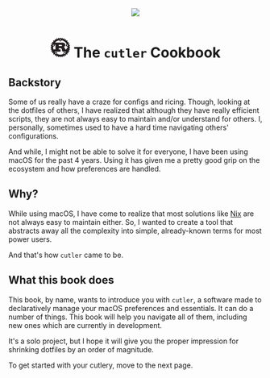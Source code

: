 
<div align="center">

<img src="https://raw.githubusercontent.com/hitblast/cutler/main/assets/logo.png" width="200px">

# <img src="https://raw.githubusercontent.com/github/explore/80688e429a7d4ef2fca1e82350fe8e3517d3494d/topics/rust/rust.png" width="40px"> The <code>cutler</code> Cookbook

</div>

## Backstory

Some of us really have a craze for configs and ricing. Though, looking at the dotfiles of others, I have realized that although they have really efficient scripts, they are not always easy to maintain and/or understand for others. I, personally, sometimes used to have a hard time navigating others' configurations.

And while, I might not be able to solve it for everyone, I have been using macOS for the past 4 years. Using it has given me a pretty good grip on the ecosystem and how preferences are handled.

## Why?

While using macOS, I have come to realize that most solutions like [Nix](https://nixos.org/) are not always easy to maintain either. So, I wanted to create a tool that abstracts away all the complexity into simple, already-known terms for most power users.

And that's how <code>cutler</code> came to be.

## What this book does

This book, by name, wants to introduce you with <code>cutler</code>, a software made to declaratively manage your macOS preferences and essentials. It can do a number of things. This book will help you navigate all of them, including new ones which are currently in development.

It's a solo project, but I hope it will give you the proper impression for shrinking dotfiles by an order of magnitude.

To get started with your cutlery, move to the next page.
